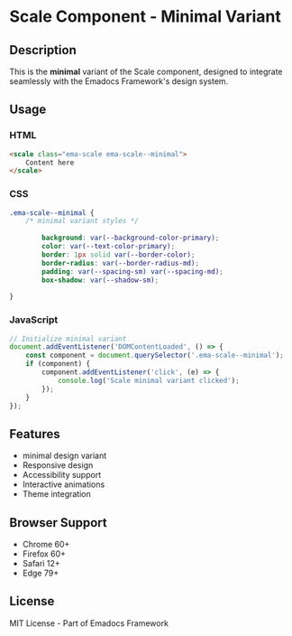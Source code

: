 # Scale Component - Minimal Variant

## Description
This is the **minimal** variant of the Scale component, designed to integrate seamlessly with the Emadocs Framework's design system.

## Usage

### HTML
```html
<scale class="ema-scale ema-scale--minimal">
    Content here
</scale>
```

### CSS
```css
.ema-scale--minimal {
    /* minimal variant styles */
    
        background: var(--background-color-primary);
        color: var(--text-color-primary);
        border: 1px solid var(--border-color);
        border-radius: var(--border-radius-md);
        padding: var(--spacing-sm) var(--spacing-md);
        box-shadow: var(--shadow-sm);
    
}
```

### JavaScript
```javascript
// Initialize minimal variant
document.addEventListener('DOMContentLoaded', () => {
    const component = document.querySelector('.ema-scale--minimal');
    if (component) {
        component.addEventListener('click', (e) => {
            console.log('Scale minimal variant clicked');
        });
    }
});
```

## Features
- minimal design variant
- Responsive design
- Accessibility support
- Interactive animations
- Theme integration

## Browser Support
- Chrome 60+
- Firefox 60+
- Safari 12+
- Edge 79+

## License
MIT License - Part of Emadocs Framework
